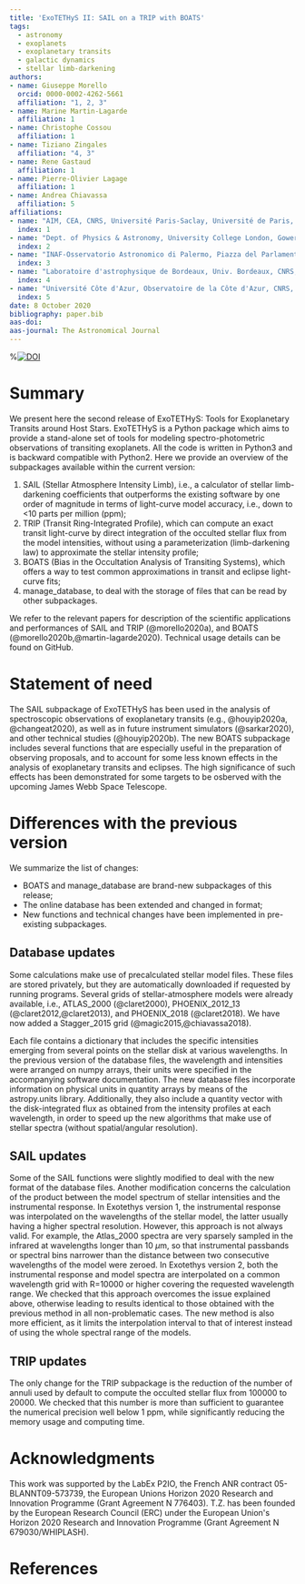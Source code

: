 ```yaml
---
title: 'ExoTETHyS II: SAIL on a TRIP with BOATS'
tags:
  - astronomy
  - exoplanets
  - exoplanetary transits
  - galactic dynamics
  - stellar limb-darkening
authors:
- name: Giuseppe Morello
  orcid: 0000-0002-4262-5661
  affiliation: "1, 2, 3"
- name: Marine Martin-Lagarde
  affiliation: 1  
- name: Christophe Cossou
  affiliation: 1  
- name: Tiziano Zingales
  affiliation: "4, 3"  
- name: Rene Gastaud
  affiliation: 1  
- name: Pierre-Olivier Lagage
  affiliation: 1  
- name: Andrea Chiavassa
  affiliation: 5  
affiliations:
- name: "AIM, CEA, CNRS, Université Paris-Saclay, Université de Paris, F-91191 Gif-sur-Yvette, France"  
  index: 1   
- name: "Dept. of Physics & Astronomy, University College London, Gower Street, WC1E 6BT London, UK"  
  index: 2  
- name: "INAF-Osservatorio Astronomico di Palermo, Piazza del Parlamento 1, 90134 Palermo, Italy"  
  index: 3  
- name: "Laboratoire d'astrophysique de Bordeaux, Univ. Bordeaux, CNRS, B18N, allée Geoffroy Saint-Hilaire, 33615 Pessac, France"  
  index: 4  
- name: "Université Côte d'Azur, Observatoire de la Côte d'Azur, CNRS, Lagrange, CS 34229, Nice, France"  
  index: 5  
date: 8 October 2020
bibliography: paper.bib
aas-doi: 
aas-journal: The Astronomical Journal
---
```


%[![DOI](https://joss.theoj.org/papers/10.21105/joss.01834/status.svg)](https://doi.org/10.21105/joss.01834)

# Summary

We present here the second release of ExoTETHyS: Tools for Exoplanetary Transits around Host Stars.
ExoTETHyS is a Python package which aims to provide a stand-alone set of tools for modeling spectro-photometric observations of transiting exoplanets. All the code is written in Python3 and is backward compatible with Python2. Here we provide an overview of the subpackages available within the current version:

1. SAIL (Stellar Atmosphere Intensity Limb), i.e., a calculator of stellar limb-darkening coefficients that outperforms the existing software by one order of magnitude in terms of light-curve model accuracy, i.e., down to <10 parts per million (ppm);  
2. TRIP (Transit Ring-Integrated Profile), which can compute an exact transit light-curve by direct integration of the occulted stellar flux from the model intensities, without using a parameterization (limb-darkening law) to approximate the stellar intensity profile;
3. BOATS (Bias in the Occultation Analysis of Transiting Systems), which offers a way to test common approximations in transit and eclipse light-curve fits;
4. manage_database, to deal with the storage of files that can be read by other subpackages.

We refer to the relevant papers for description of the scientific applications and performances of SAIL and TRIP (@morello2020a), and BOATS (@morello2020b,@martin-lagarde2020).
Technical usage details can be found on GitHub.

# Statement of need

The SAIL subpackage of ExoTETHyS has been used in the analysis of spectroscopic observations of exoplanetary transits (e.g., @houyip2020a, @changeat2020), as well as in future instrument simulators (@sarkar2020), and other technical studies (@houyip2020b).
The new BOATS subpackage includes several functions that are especially useful in the preparation of observing proposals, and to account for some less known effects in the analysis of exoplanetary transits and eclipses. The high significance of such effects has been demonstrated for some targets to be osberved with the upcoming James Webb Space Telescope.

# Differences with the previous version

We summarize the list of changes:

- BOATS and manage_database are brand-new subpackages of this release;
- The online database has been extended and changed in format;
- New functions and technical changes have been implemented in pre-existing subpackages.

## Database updates

Some calculations make use of precalculated stellar model files. These files are stored privately, but they are automatically downloaded if requested by running programs.
Several grids of stellar-atmosphere models were already available, i.e., ATLAS\_2000 (@claret2000), PHOENIX\_2012\_13 (@claret2012,@claret2013), and PHOENIX\_2018 (@claret2018).
We have now added a Stagger\_2015 grid (@magic2015,@chiavassa2018).

Each file contains a dictionary that includes the specific intensities emerging from several points on the stellar disk at various wavelengths. In the previous version of the database files, the wavelength and intensities were arranged on numpy arrays, their units were specified in the accompanying software documentation.
The new database files incorporate information on physical units in quantity arrays by means of the astropy.units library.
Additionally, they also include a quantity vector with the disk-integrated flux as obtained from the intensity profiles at each wavelength, in order to speed up the new algorithms that make use of stellar spectra (without spatial/angular resolution).


## SAIL updates

Some of the SAIL functions were slightly modified to deal with the new format of the database files.
Another modification concerns the calculation of the product between the model spectrum of stellar intensities and the instrumental response.
In Exotethys version 1, the instrumental response was interpolated on the wavelengths of the stellar model, the latter usually having a higher spectral resolution. However, this approach is not always valid. For example, the Atlas\_2000 spectra are very sparsely sampled in the infrared at wavelengths longer than 10 $\mu$m, so that instrumental passbands or spectral bins narrower than the distance between two consecutive wavelengths of the model were zeroed.
In Exotethys version 2, both the instrumental response and model spectra are interpolated on a common wavelength grid with R=10000 or higher covering the requested wavelength range. We checked that this approach overcomes the issue explained above, otherwise leading to results identical to those obtained with the previous method in all non-problematic cases. The new method is also more efficient, as it limits the interpolation interval to that of interest instead of using the whole spectral range of the models.


## TRIP updates

The only change for the TRIP subpackage is the reduction of the number of annuli used by default to compute the occulted stellar flux from 100000 to 20000. We checked that this number is more than sufficient to guarantee the numerical precision well below 1 ppm, while significantly reducing the memory usage and computing time.


# Acknowledgments  

This work was supported by the LabEx P2IO, the French ANR contract 05-BLANNT09-573739, the European Unions Horizon 2020 Research and Innovation Programme (Grant Agreement N 776403). T.Z. has been founded by the European Research Council (ERC) under the European Union's Horizon 2020 Research and Innovation Programme (Grant Agreement N 679030/WHIPLASH).


# References
